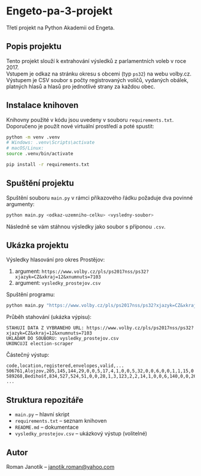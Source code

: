 
# Engeto-pa-3-projekt

Třetí projekt na Python Akademii od Engeta.

## Popis projektu

Tento projekt slouží k extrahování výsledků z parlamentních voleb v roce 2017.  
Vstupem je odkaz na stránku okresu s obcemi (typ `ps32`) na webu volby.cz.  
Výstupem je CSV soubor s počty registrovaných voličů, vydaných obálek, platných hlasů a hlasů pro jednotlivé strany za každou obec.

## Instalace knihoven

Knihovny použité v kódu jsou uvedeny v souboru `requirements.txt`. Doporučeno je použít nové virtuální prostředí a poté spustit:

```bash
python -m venv .venv
# Windows: .venv\Scripts\activate
# macOS/Linux:
source .venv/bin/activate

pip install -r requirements.txt
```

## Spuštění projektu

Spuštění souboru `main.py` v rámci příkazového řádku požaduje dva povinné argumenty:

```bash
python main.py <odkaz-uzemniho-celku> <vysledny-soubor>
```

Následně se vám stáhnou výsledky jako soubor s příponou `.csv`.

## Ukázka projektu

Výsledky hlasování pro okres Prostějov:

1. argument: `https://www.volby.cz/pls/ps2017nss/ps32?xjazyk=CZ&xkraj=12&xnumnuts=7103`  
2. argument: `vysledky_prostejov.csv`

Spuštění programu:

```bash
python main.py "https://www.volby.cz/pls/ps2017nss/ps32?xjazyk=CZ&xkraj=12&xnumnuts=7103" "vysledky_prostejov.csv"
```

Průběh stahování (ukázka výpisu):

```
STAHUJI DATA Z VYBRANEHO URL: https://www.volby.cz/pls/ps2017nss/ps32?xjazyk=CZ&xkraj=12&xnumnuts=7103
UKLADAM DO SOUBORU: vysledky_prostejov.csv
UKONCUJI election-scraper
```

Částečný výstup:

```
code,location,registered,envelopes,valid,...
506761,Alojzov,205,145,144,29,0,0,5,17,4,1,0,0,5,32,0,0,6,0,0,1,1,15,0
589268,Bedihošť,834,527,524,51,0,0,28,1,3,123,2,2,14,1,0,0,6,140,0,0,26,0,0,0,0,82,1
...
```

## Struktura repozitáře

- `main.py` – hlavní skript
- `requirements.txt` – seznam knihoven
- `README.md` – dokumentace
- `vysledky_prostejov.csv` – ukázkový výstup (volitelné)

## Autor

Roman Janotík – janotik.roman@yahoo.com
